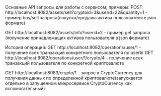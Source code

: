 Основные API запросы для работы с сервисом, примеры:
POST:
http://localhost:8082/assets/sell?cryptoid=3&userid=22&quantity=1 - 
пример buy/sell запроса(покупка/продажа актива пользователя в json формате)

GET 
http://localhost:8082/assets/info?userid=2 - 
пример get запроса (получение принадлежащих активов пользователя в json формате)

История операций:
GET http://localhost:8082/operations/user/1 - получение всех транзакций конкретного пользователя по userId
GET http://localhost:8082/operations/user/1/crypto/4 - получение всех транзакций пользователя по конкретной криптовалюте

GET http://localhost:8083/crypto/1 - запрос к CryptoCurrency для получения данных по 
определенной криптовалюте(запускается отдельно в запущенном микросервисе CryptoCurrency как вспомогательный)